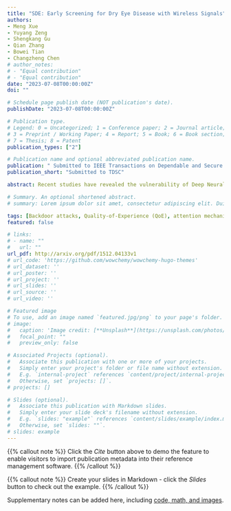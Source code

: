 ```yaml
---
title: "SDE: Early Screening for Dry Eye Disease with Wireless Signals"
authors:
- Meng Xue
- Yuyang Zeng
- Shengkang Gu
- Qian Zhang
- Bowei Tian
- Changzheng Chen
# author_notes:
# - "Equal contribution"
# - "Equal contribution"
date: "2023-07-08T00:00:00Z"
doi: ""

# Schedule page publish date (NOT publication's date).
publishDate: "2023-07-08T00:00:00Z"

# Publication type.
# Legend: 0 = Uncategorized; 1 = Conference paper; 2 = Journal article;
# 3 = Preprint / Working Paper; 4 = Report; 5 = Book; 6 = Book section;
# 7 = Thesis; 8 = Patent
publication_types: ["2"]

# Publication name and optional abbreviated publication name.
publication: " Submitted to IEEE Transactions on Dependable and Secure Computing"
publication_short: "Submitted to TDSC"

abstract: Recent studies have revealed the vulnerability of Deep Neural Network (DNN) models to backdoor attacks. However, existing backdoor attacks arbitrarily set the trigger mask or use a randomly selected trigger which restricts the effectiveness and robustness of the generated backdoor triggers. In this paper, we propose a novel attention-based mask generation methodology that searches for the optimal trigger shape and location. To make the backdoored samples more natural, we introduce a Quality-of-Experience (QoE) term into the loss function and carefully adjust the transparency value of the trigger. To further improve the prediction accuracy of the victim model, we proposed an alternating retraining algorithm in the backdoor injection process. Besides, we launch the backdoor attack under a co-optimized attack framework that alternately optimizes the backdoor trigger and backdoored model to further improve the attack performance. Apart from DNN model, we also extend our proposed attack method against vision transformers. We evaluate our proposed method with extensive experiments on VGG-Flower, CIFAR-10, GTSRB, CIFAR-100, and ImageNette datasets. It is shown that we can increase the attack success rate by as much as 82% over baselines when the poison ratio is low and achieve a high QoE of the backdoored samples. Our proposed backdoor attack framework also showcases robustness against state-of-the-art backdoor defenses.

# Summary. An optional shortened abstract.
# summary: Lorem ipsum dolor sit amet, consectetur adipiscing elit. Duis posuere tellus ac convallis placerat. Proin tincidunt magna sed ex sollicitudin condimentum.

tags: [Backdoor attacks, Quality-of-Experience (QoE), attention mechanism, co-optimization framework.]
featured: false

# links:
# - name: ""
#   url: ""
url_pdf: http://arxiv.org/pdf/1512.04133v1
# url_code: 'https://github.com/wowchemy/wowchemy-hugo-themes'
# url_dataset: ''
# url_poster: ''
# url_project: ''
# url_slides: ''
# url_source: ''
# url_video: ''

# Featured image
# To use, add an image named `featured.jpg/png` to your page's folder. 
# image:
#   caption: 'Image credit: [**Unsplash**](https://unsplash.com/photos/jdD8gXaTZsc)'
#   focal_point: ""
#   preview_only: false

# Associated Projects (optional).
#   Associate this publication with one or more of your projects.
#   Simply enter your project's folder or file name without extension.
#   E.g. `internal-project` references `content/project/internal-project/index.md`.
#   Otherwise, set `projects: []`.
# projects: []

# Slides (optional).
#   Associate this publication with Markdown slides.
#   Simply enter your slide deck's filename without extension.
#   E.g. `slides: "example"` references `content/slides/example/index.md`.
#   Otherwise, set `slides: ""`.
# slides: example
---
```


{{% callout note %}}
Click the *Cite* button above to demo the feature to enable visitors to import publication metadata into their reference management software.
{{% /callout %}}

{{% callout note %}}
Create your slides in Markdown - click the *Slides* button to check out the example.
{{% /callout %}}

Supplementary notes can be added here, including [code, math, and images](https://wowchemy.com/docs/writing-markdown-latex/).
